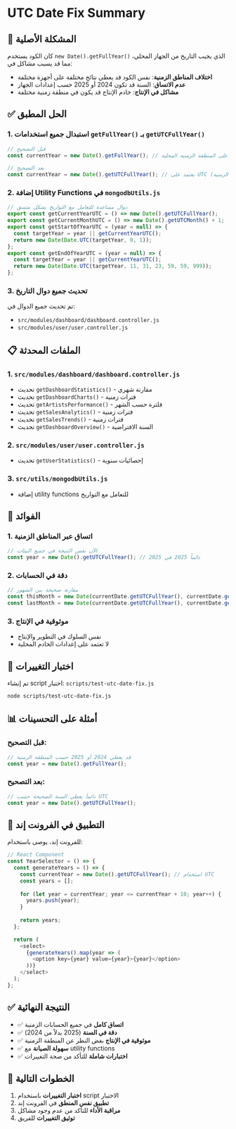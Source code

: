 # UTC Date Fix Summary

## 🚨 المشكلة الأصلية

كان الكود يستخدم `new Date().getFullYear()` الذي يجيب التاريخ من الجهاز المحلي، مما قد يسبب مشاكل في:

- **اختلاف المناطق الزمنية**: نفس الكود قد يعطي نتائج مختلفة على أجهزة مختلفة
- **عدم الاتساق**: السنة قد تكون 2024 أو 2025 حسب إعدادات الجهاز
- **مشاكل في الإنتاج**: خادم الإنتاج قد يكون في منطقة زمنية مختلفة

## ✅ الحل المطبق

### 1. **استبدال جميع استخدامات `getFullYear()` بـ `getUTCFullYear()`**

```javascript
// قبل التصحيح
const currentYear = new Date().getFullYear(); // يعتمد على المنطقة الزمنية المحلية

// بعد التصحيح  
const currentYear = new Date().getUTCFullYear(); // يعتمد على UTC (مستقل عن المنطقة الزمنية)
```

### 2. **إضافة Utility Functions في `mongodbUtils.js`**

```javascript
// دوال مساعدة للتعامل مع التواريخ بشكل متسق
export const getCurrentYearUTC = () => new Date().getUTCFullYear();
export const getCurrentMonthUTC = () => new Date().getUTCMonth() + 1;
export const getStartOfYearUTC = (year = null) => {
  const targetYear = year || getCurrentYearUTC();
  return new Date(Date.UTC(targetYear, 0, 1));
};
export const getEndOfYearUTC = (year = null) => {
  const targetYear = year || getCurrentYearUTC();
  return new Date(Date.UTC(targetYear, 11, 31, 23, 59, 59, 999));
};
```

### 3. **تحديث جميع دوال التاريخ**

تم تحديث جميع الدوال في:
- `src/modules/dashboard/dashboard.controller.js`
- `src/modules/user/user.controller.js`

## 📋 الملفات المحدثة

### 1. **`src/modules/dashboard/dashboard.controller.js`**
- تحديث `getDashboardStatistics()` - مقارنة شهري
- تحديث `getDashboardCharts()` - فترات زمنية
- تحديث `getArtistsPerformance()` - فلترة حسب الشهر
- تحديث `getSalesAnalytics()` - فترات زمنية
- تحديث `getSalesTrends()` - فترات زمنية
- تحديث `getDashboardOverview()` - السنة الافتراضية

### 2. **`src/modules/user/user.controller.js`**
- تحديث `getUserStatistics()` - إحصائيات سنوية

### 3. **`src/utils/mongodbUtils.js`**
- إضافة utility functions للتعامل مع التواريخ

## 🎯 الفوائد

### 1. **اتساق عبر المناطق الزمنية**
```javascript
// الآن نفس النتيجة في جميع البيئات
const year = new Date().getUTCFullYear(); // دائماً 2025 في 2025
```

### 2. **دقة في الحسابات**
```javascript
// مقارنة صحيحة بين الشهور
const thisMonth = new Date(currentDate.getUTCFullYear(), currentDate.getUTCMonth(), 1);
const lastMonth = new Date(currentDate.getUTCFullYear(), currentDate.getUTCMonth() - 1, 1);
```

### 3. **موثوقية في الإنتاج**
- نفس السلوك في التطوير والإنتاج
- لا تعتمد على إعدادات الخادم المحلية

## 🧪 اختبار التغييرات

تم إنشاء script اختبار: `scripts/test-utc-date-fix.js`

```bash
node scripts/test-utc-date-fix.js
```

## 📊 أمثلة على التحسينات

### قبل التصحيح:
```javascript
// قد يعطي 2024 أو 2025 حسب المنطقة الزمنية
const year = new Date().getFullYear();
```

### بعد التصحيح:
```javascript
// دائماً يعطي السنة الصحيحة حسب UTC
const year = new Date().getUTCFullYear();
```

## 🔄 التطبيق في الفرونت إند

للفرونت إند، يوصى باستخدام:

```javascript
// React Component
const YearSelector = () => {
  const generateYears = () => {
    const currentYear = new Date().getUTCFullYear(); // استخدام UTC
    const years = [];
    
    for (let year = currentYear; year <= currentYear + 10; year++) {
      years.push(year);
    }
    
    return years;
  };

  return (
    <select>
      {generateYears().map(year => (
        <option key={year} value={year}>{year}</option>
      ))}
    </select>
  );
};
```

## ✅ النتيجة النهائية

- ✅ **اتساق كامل** في جميع الحسابات الزمنية
- ✅ **دقة في السنة** (2025 بدلاً من 2024)
- ✅ **موثوقية في الإنتاج** بغض النظر عن المنطقة الزمنية
- ✅ **سهولة الصيانة** مع utility functions
- ✅ **اختبارات شاملة** للتأكد من صحة التغييرات

## 🚀 الخطوات التالية

1. **اختبار التغييرات** باستخدام script الاختبار
2. **تطبيق نفس المنطق** في الفرونت إند
3. **مراقبة الأداء** للتأكد من عدم وجود مشاكل
4. **توثيق التغييرات** للفريق 